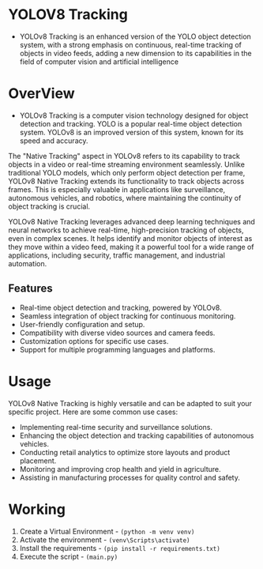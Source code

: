 # YOLOV8 Tracking

- YOLOv8 Tracking is an enhanced version of the YOLO object detection system, with a strong emphasis on continuous, real-time tracking of objects in video feeds, adding a new dimension to its capabilities in the field of computer vision and artificial intelligence

# OverView

- YOLOv8 Tracking is a computer vision technology designed for object detection and tracking. YOLO is a popular real-time object detection system. YOLOv8 is an improved version of this system, known for its speed and accuracy.

The "Native Tracking" aspect in YOLOv8 refers to its capability to track objects in a video or real-time streaming environment seamlessly. Unlike traditional YOLO models, which only perform object detection per frame, YOLOv8 Native Tracking extends its functionality to track objects across frames. This is especially valuable in applications like surveillance, autonomous vehicles, and robotics, where maintaining the continuity of object tracking is crucial.

YOLOv8 Native Tracking leverages advanced deep learning techniques and neural networks to achieve real-time, high-precision tracking of objects, even in complex scenes. It helps identify and monitor objects of interest as they move within a video feed, making it a powerful tool for a wide range of applications, including security, traffic management, and industrial automation.

## Features

- Real-time object detection and tracking, powered by YOLOv8.
- Seamless integration of object tracking for continuous monitoring.
- User-friendly configuration and setup.
- Compatibility with diverse video sources and camera feeds.
- Customization options for specific use cases.
- Support for multiple programming languages and platforms.

# Usage
YOLOv8 Native Tracking is highly versatile and can be adapted to suit your specific project. Here are some common use cases:

- Implementing real-time security and surveillance solutions.
- Enhancing the object detection and tracking capabilities of autonomous vehicles.
- Conducting retail analytics to optimize store layouts and product placement.
- Monitoring and improving crop health and yield in agriculture.
- Assisting in manufacturing processes for quality control and safety.

# Working 

1. Create a Virtual Environment - `(python -m venv venv)`
2. Activate the environment - `(venv\Scripts\activate)`
3. Install the requirements - `(pip install -r requirements.txt)`
4. Execute the script - `(main.py)`
